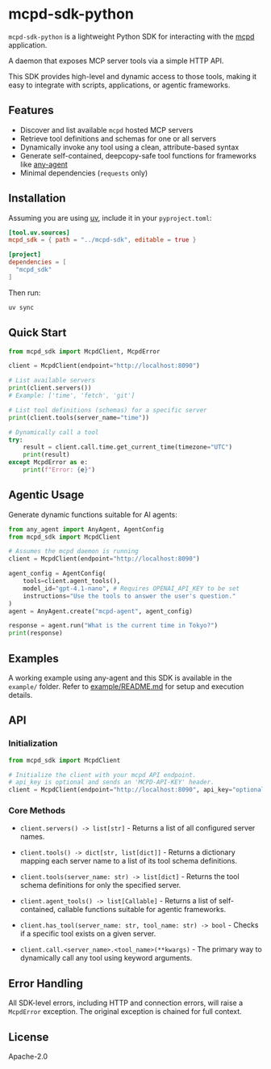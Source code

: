 # mcpd-sdk-python

`mcpd-sdk-python` is a lightweight Python SDK for interacting with the [mcpd](https://github.com/mozilla-ai/mcpd) application.

A daemon that exposes MCP server tools via a simple HTTP API.

This SDK provides high-level and dynamic access to those tools, making it easy to integrate with scripts, applications, or agentic frameworks.

## Features

- Discover and list available `mcpd` hosted MCP servers
- Retrieve tool definitions and schemas for one or all servers
- Dynamically invoke any tool using a clean, attribute-based syntax
- Generate self-contained, deepcopy-safe tool functions for frameworks like [any-agent](https://github.com/mozilla-ai/any-agent)
- Minimal dependencies (`requests` only)

## Installation

Assuming you are using [uv](https://github.com/astral-sh/uv), include it in your `pyproject.toml`:

```toml
[tool.uv.sources]
mcpd_sdk = { path = "../mcpd-sdk", editable = true }

[project]
dependencies = [
  "mcpd_sdk"
]
```

Then run:

```bash
uv sync
```

## Quick Start

```python
from mcpd_sdk import McpdClient, McpdError

client = McpdClient(endpoint="http://localhost:8090")

# List available servers
print(client.servers())
# Example: ['time', 'fetch', 'git']

# List tool definitions (schemas) for a specific server
print(client.tools(server_name="time"))

# Dynamically call a tool
try:
    result = client.call.time.get_current_time(timezone="UTC")
    print(result)
except McpdError as e:
    print(f"Error: {e}")

```

## Agentic Usage

Generate dynamic functions suitable for AI agents:

```python
from any_agent import AnyAgent, AgentConfig
from mcpd_sdk import McpdClient

# Assumes the mcpd daemon is running
client = McpdClient(endpoint="http://localhost:8090")

agent_config = AgentConfig(
    tools=client.agent_tools(),
    model_id="gpt-4.1-nano", # Requires OPENAI_API_KEY to be set
    instructions="Use the tools to answer the user's question."
)
agent = AnyAgent.create("mcpd-agent", agent_config)

response = agent.run("What is the current time in Tokyo?")
print(response)
```

## Examples

A working example using any-agent and this SDK is available in the `example/` folder.
Refer to [example/README.md](example/README.md) for setup and execution details.

## API

### Initialization

```python
from mcpd_sdk import McpdClient

# Initialize the client with your mcpd API endpoint.
# api_key is optional and sends an 'MCPD-API-KEY' header.
client = McpdClient(endpoint="http://localhost:8090", api_key="optional-key")
```

### Core Methods

* `client.servers() -> list[str]` - Returns a list of all configured server names.

* `client.tools() -> dict[str, list[dict]]` - Returns a dictionary mapping each server name to a list of its tool schema definitions.

* `client.tools(server_name: str) -> list[dict]` - Returns the tool schema definitions for only the specified server.

* `client.agent_tools() -> list[Callable]` - Returns a list of self-contained, callable functions suitable for agentic frameworks.

* `client.has_tool(server_name: str, tool_name: str) -> bool` - Checks if a specific tool exists on a given server.

* `client.call.<server_name>.<tool_name>(**kwargs)` - The primary way to dynamically call any tool using keyword arguments.

## Error Handling

All SDK-level errors, including HTTP and connection errors, will raise a `McpdError` exception.
The original exception is chained for full context.


## License

Apache-2.0

